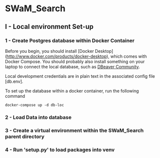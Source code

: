 # SWaM_Search #

## I - Local environment Set-up ##

### 1 - Create Postgres database within Docker Container ###

Before you begin, you should install [Docker Desktop] (http://www.docker.com/products/docker-desktop), which comes with Docker Compose.  You should probably also install something on your laptop to connect the local database, such as [DBeaver Community](https://dbeaver.io).

Local development credentials are in plain text in the associated config file [db.env].

To set up the database within a docker container, run the following command

```shell
docker-compose up -d db-loc
```

### 2 - Load Data into database ###

### 3 - Create a virtual environment within the SWaM_Search parent directory ###

### 4 - Run 'setup.py' to load packages into venv

